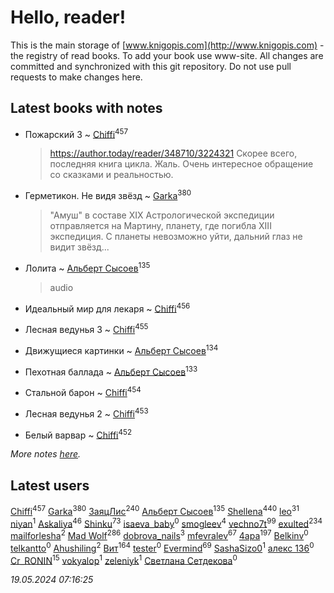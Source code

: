 # Hello, reader!
This is the main storage of [www.knigopis.com](http://www.knigopis.com) - the registry of read books.
To add your book use www-site. All changes are committed and synchronized with this git repository.
Do not use pull requests to make changes here.


## Latest books with notes
* Пожарский 3 ~ [Chiffi](users/105/105831994080785626680-google)<sup>457</sup>
    > https://author.today/reader/348710/3224321
    > Скорее всего, последняя книга цикла. Жаль. Очень интересное обращение со сказками и реальностью.

* Герметикон. Не видя звёзд ~ [Garka](users/115/115753719718250012620-google)<sup>380</sup>
    > "Амуш" в составе XIX Астрологической экспедиции отправляется на Мартину, планету, где погибла XIII экспедиция. С планеты невозможно уйти, дальний глаз не видит звёзд...

* Лолита ~ [Альберт Сысоев](users/474/47446642-vkontakte)<sup>135</sup>
    > audio

* Идеальный мир для лекаря ~ [Chiffi](users/105/105831994080785626680-google)<sup>456</sup>

* Лесная ведунья 3 ~ [Chiffi](users/105/105831994080785626680-google)<sup>455</sup>

* Движущиеся картинки ~ [Альберт Сысоев](users/474/47446642-vkontakte)<sup>134</sup>

* Пехотная баллада ~ [Альберт Сысоев](users/474/47446642-vkontakte)<sup>133</sup>

* Стальной барон ~ [Chiffi](users/105/105831994080785626680-google)<sup>454</sup>

* Лесная ведунья 2 ~ [Chiffi](users/105/105831994080785626680-google)<sup>453</sup>

* Белый варвар ~ [Chiffi](users/105/105831994080785626680-google)<sup>452</sup>


_More notes [here](latest_books_with_notes.md)._


## Latest users
[Chiffi](users/105/105831994080785626680-google)<sup>457</sup> 
[Garka](users/115/115753719718250012620-google)<sup>380</sup> 
[ЗаяцЛис](users/112/112388384595246311466-google)<sup>240</sup> 
[Альберт Сысоев](users/474/47446642-vkontakte)<sup>135</sup> 
[Shellena](users/134/13413591548892934957-mailru)<sup>440</sup> 
[leo](users/106/106915386474260202605-google)<sup>31</sup> 
[niyan](users/110/110517883439678622021-google)<sup>1</sup> 
[Askaliya](users/326/326783541-vkontakte)<sup>46</sup> 
[Shinku](users/109/109176126475581739292-google)<sup>73</sup> 
[isaeva_baby](users/109/109089966297718972425-google)<sup>0</sup> 
[smogleev](users/267/267805152-yandex)<sup>4</sup> 
[vechno7t](users/102/102483077884312127500-google)<sup>99</sup> 
[exulted](users/100/100599204551896265722-google)<sup>234</sup> 
[mailforlesha](users/836/836484549-yandex)<sup>2</sup> 
[Mad Wolf](users/947/94738840-vkontakte)<sup>286</sup> 
[dobrova_nails](users/606/6069210-vkontakte)<sup>3</sup> 
[mfevralev](users/140/140966150-vkontakte)<sup>67</sup> 
[4apa](users/117/117392596378069249667-google)<sup>197</sup> 
[Belkinv](users/117/117655821011958723100-google)<sup>0</sup> 
[telkantto](users/105/105132765868492364316-google)<sup>0</sup> 
[Ahushiling](users/116/116407812532669338806-google)<sup>2</sup> 
[Вит](users/300/300273923-vkontakte)<sup>164</sup> 
[tester](users/116/116424012935321035501-google)<sup>0</sup> 
[Evermind](users/302/302928912-vkontakte)<sup>69</sup> 
[SashaSizo0](users/117/117932212421048968285-google)<sup>1</sup> 
[алекс 136](users/184/18475011-vkontakte)<sup>0</sup> 
[Cr_RONIN](users/112/112090473416384685204-google)<sup>15</sup> 
[vokyalop](users/320/32096418-yandex)<sup>1</sup> 
[zeleniyk](users/196/19644235-vkontakte)<sup>1</sup> 
[Светлана Сетдекова](users/158/15877369199589457581-mailru)<sup>0</sup> 


_19.05.2024 07:16:25_
